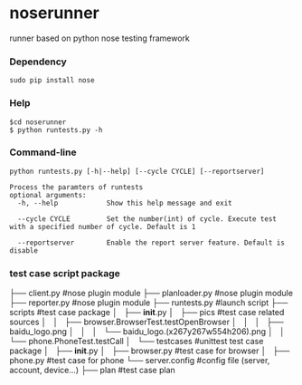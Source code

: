 noserunner
==========

runner based on python nose testing framework



### Dependency
    sudo pip install nose
    
### Help
    $cd noserunner
    $ python runtests.py -h
  
### Command-line
    python runtests.py [-h|--help] [--cycle CYCLE] [--reportserver]

    Process the paramters of runtests
    optional arguments:
	  -h, --help            Show this help message and exit

	  --cycle CYCLE         Set the number(int) of cycle. Execute test with a specified number of cycle. Default is 1

	  --reportserver        Enable the report server feature. Default is disable


### test case script package
├── client.py                                       #nose plugin module
├── planloader.py                                   #nose plugin module
├── reporter.py                                     #nose plugin module
├── runtests.py                                     #launch script
├── scripts                                         #test case package
│   ├── __init__.py
│   ├── pics                                        #test case related sources
│   │   ├── browser.BrowserTest.testOpenBrowser
│   │   │   ├── baidu_logo.png
│   │   │   └── baidu_logo.(x267y267w554h206).png
│   │   └── phone.PhoneTest.testCall
│   └── testcases                                   #unittest test case package
│       ├── __init__.py 
│       ├── browser.py                              #test case for browser
│       ├── phone.py                                #test case for phone
└── server.config                                   #config file (server, account, device...)
├── plan                                            #test case plan

